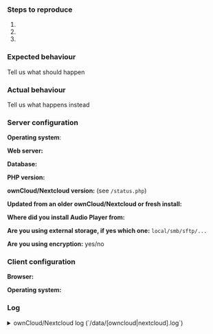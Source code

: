<!--
This is the issue tracker of Audio Player. Thanks for reporting issues!

To make it possible for us to help you please fill out below information carefully.
--> 
### Steps to reproduce
1. 
2. 
3. 

### Expected behaviour
Tell us what should happen

### Actual behaviour
Tell us what happens instead

### Server configuration
**Operating system**:


**Web server:**


**Database:**


**PHP version:**


**ownCloud/Nextcloud version:** (see `/status.php`)


**Updated from an older ownCloud/Nextcloud or fresh install:**


**Where did you install Audio Player from:**


**Are you using external storage, if yes which one:** `local/smb/sftp/...`


**Are you using encryption:** yes/no


### Client configuration
**Browser:**


**Operating system:**


### Log
<details>
<summary>ownCloud/Nextcloud log (`/data/[owncloud|nextcloud].log`)</summary>
```
Insert your ownCloud/Nextcloud log here
```
</details>
